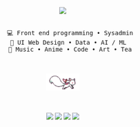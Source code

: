 <div align="center">
<img src="https://readme-typing-svg.demolab.com?font=Inconsolata&weight=500&size=50&duration=4000&pause=300&color=A7A459&center=true&vCenter=true&multiline=true&repeat=false&random=false&width=1300&height=140&lines=Hello+hello;I'm+Naya%2C+a+tech+goblin+and+magical+girl+wannabe+%E2%9C%A9" width="70%" />
<br><br>
<pre>
    💻 Front end programming • Sysadmin
    📖 UI Web Design • Data • AI / ML 
    🐾 Music • Anime • Code • Art • Tea
</pre>
<br><br>
<img src="https://raw.githubusercontent.com/denaeyaa/denaeyaa/main/kyubey.gif" height="40" />
<br><br><br>
    
[![](https://img.shields.io/badge/instagram-0a66c2)](http://instagram.com/en/denaeeya)
[![](https://img.shields.io/badge/-6364ff)](#)
[![](https://img.shields.io/badge/osu!-ff66ab)](#)
[![](https://img.shields.io/badge/enka.network-69899c)](#)
</div>
